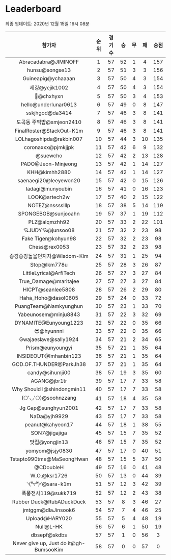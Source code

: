 # Leaderboard
최종 업데이트: 2020년 12월 15일 16시 08분




| 참가자 | 순위 | 경기수 | 승 | 무 | 패 | 승점 |
|:---:|:---:|:---:|:---:|:---:|:---:|:---:|
| Abracadabra@JIMINOFF | 1 | 57 | 52 | 1 | 4 | 157 |
| hunsu@songse13 | 2 | 57 | 51 | 3 | 3 | 156 |
| Guineapig@ychaaaan | 3 | 57 | 50 | 4 | 3 | 154 |
| 세깅@yejik1002 | 4 | 57 | 50 | 4 | 3 | 154 |
| 👑@chxhyxn | 5 | 57 | 50 | 3 | 4 | 153 |
| hello@underlunar0613 | 6 | 57 | 49 | 0 | 8 | 147 |
| sskjhgod@da3414 | 7 | 57 | 46 | 3 | 8 | 141 |
| 도곡동 주먹밥@smjeon2410 | 8 | 57 | 46 | 3 | 8 | 141 |
| FinalRoster@StackOut-K1m | 9 | 57 | 46 | 3 | 8 | 141 |
| LOLhagoshipda@rakbin007 | 10 | 57 | 44 | 3 | 10 | 135 |
| coronaxxx@pjmkjjpk | 11 | 57 | 42 | 6 | 9 | 132 |
| @suewcho | 12 | 57 | 42 | 2 | 13 | 128 |
| PADO@Jeon-Minjeong | 13 | 57 | 42 | 1 | 14 | 127 |
| KHH@kimhh2880 | 14 | 57 | 42 | 1 | 14 | 127 |
| saenaegi20@leeyewon20 | 15 | 57 | 42 | 0 | 15 | 126 |
| ladagi@munyoubin | 16 | 57 | 41 | 0 | 16 | 123 |
| LOOK@artech2w | 17 | 57 | 40 | 2 | 15 | 122 |
| NOTEZ@nsssslllp | 18 | 57 | 38 | 5 | 14 | 119 |
| SPONGEBOB@sunjooahn | 19 | 57 | 37 | 1 | 19 | 112 |
| PLZ@alqmzhh92 | 20 | 57 | 33 | 2 | 22 | 101 |
| 💘JUDY💘@junsoo08 | 21 | 57 | 32 | 2 | 23 | 98 |
| Fake Tiger@kohyun98 | 22 | 57 | 32 | 2 | 23 | 98 |
| Chess@rex0053 | 23 | 57 | 32 | 2 | 23 | 98 |
| 종강종강돌을던지자@Wisdom-Kim | 24 | 57 | 31 | 1 | 25 | 94 |
| Stop@lkm778u | 25 | 57 | 28 | 3 | 26 | 87 |
| LittleLyrical@ArfiTech | 26 | 57 | 27 | 3 | 27 | 84 |
| True_Damage@maritajee | 27 | 57 | 27 | 3 | 27 | 84 |
| HICPT@seanlee5808 | 28 | 57 | 26 | 2 | 29 | 80 |
| Haha_Hoho@dasol0605 | 29 | 57 | 24 | 0 | 33 | 72 |
| PuangTeam@Namkyunghun | 30 | 57 | 23 | 1 | 33 | 70 |
| Yabeunosem@minju8843 | 31 | 57 | 22 | 3 | 32 | 69 |
| DYNAMITE@Eunyoung1223 | 32 | 57 | 22 | 0 | 35 | 66 |
| 😎@hyunnni | 33 | 57 | 22 | 0 | 35 | 66 |
| Gwajaeslave@sally1924 | 34 | 57 | 21 | 2 | 34 | 65 |
| Prism@eunyoungyi | 35 | 57 | 21 | 1 | 35 | 64 |
| INSIDEOUT@Imhanbin123 | 36 | 57 | 21 | 1 | 35 | 64 |
| GOD.OF.THUNDER@ParkJh38 | 37 | 57 | 21 | 1 | 35 | 64 |
| candy@sihumji00 | 38 | 57 | 19 | 3 | 35 | 60 |
| AGANG@jbr1tr | 39 | 57 | 17 | 7 | 33 | 58 |
| Why Should I@shindongmin11 | 40 | 57 | 17 | 7 | 33 | 58 |
| (🌕'◡'🌕)@soohnzzang | 41 | 57 | 18 | 4 | 35 | 58 |
| Jg Gap@sunghyun2001 | 42 | 57 | 17 | 7 | 33 | 58 |
| NaDa@yjh9929 | 43 | 57 | 17 | 7 | 33 | 58 |
| peanut@kahyeon17 | 44 | 57 | 18 | 1 | 38 | 55 |
| SON7@jigajiga | 45 | 57 | 15 | 7 | 35 | 52 |
| 맛집@yongjin13 | 46 | 57 | 15 | 7 | 35 | 52 |
| yomyom@jsjy0830 | 47 | 57 | 17 | 0 | 40 | 51 |
| Tstapto990tme@MaSeongHwan | 48 | 57 | 15 | 5 | 37 | 50 |
| @CDoubleH | 49 | 57 | 16 | 0 | 41 | 48 |
| W.O.@ksr1726 | 50 | 57 | 13 | 0 | 44 | 39 |
| ◝(⁰▿⁰)◜@sara-k1m | 51 | 57 | 12 | 3 | 42 | 39 |
| 폭풍전사119@sukk719 | 52 | 57 | 12 | 2 | 43 | 38 |
| Rubber Duck@RubADuckDuck | 53 | 57 | 8 | 3 | 46 | 27 |
| jmtggm@dlaJinsook6 | 54 | 57 | 7 | 4 | 46 | 25 |
| Upload@HARY020 | 55 | 57 | 5 | 4 | 48 | 19 |
| Null@L-HK | 56 | 57 | 6 | 1 | 50 | 19 |
| dbsepf@skdbs | 57 | 57 | 1 | 0 | 56 | 3 |
| Never give up, Just do it@gh-BumsooKim | 58 | 57 | 0 | 0 | 57 | 0 |